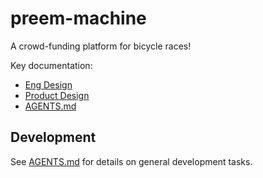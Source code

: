 # preem-machine

A crowd-funding platform for bicycle races!

Key documentation:

- [Eng Design](docs/eng-design.md)
- [Product Design](docs/product-design.md)
- [AGENTS.md](AGENTS.md)

## Development

See [AGENTS.md](AGENTS.md) for details on general development tasks.

